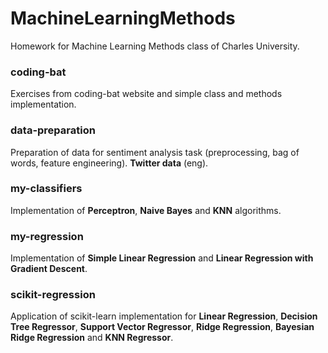 # MachineLearningMethods
Homework for Machine Learning Methods class of Charles University.

### coding-bat

Exercises from coding-bat website and simple class and methods implementation. 

### data-preparation

Preparation of data for sentiment analysis task (preprocessing, bag of words, feature engineering). **Twitter data** (eng).

### my-classifiers

Implementation of **Perceptron**, **Naive Bayes** and **KNN** algorithms.

### my-regression

Implementation of **Simple Linear Regression** and **Linear Regression with Gradient Descent**.

### scikit-regression

Application of scikit-learn implementation for **Linear Regression**, **Decision Tree Regressor**, **Support Vector Regressor**, **Ridge Regression**, **Bayesian Ridge Regression** and **KNN Regressor**.
